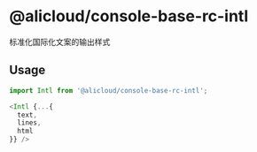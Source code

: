 # @alicloud/console-base-rc-intl

标准化国际化文案的输出样式

## Usage

```typescript
import Intl from '@alicloud/console-base-rc-intl';

<Intl {...{
  text,
  lines,
  html
}} />
```
